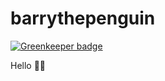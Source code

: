 # barrythepenguin

[![Greenkeeper badge](https://badges.greenkeeper.io/BarryThePenguin/jonno.dev.svg)](https://greenkeeper.io/)

Hello 👋🏻

